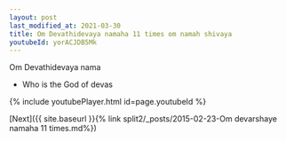 ```yaml
---
layout: post
last_modified_at: 2021-03-30
title: Om Devathidevaya namaha 11 times om namah shivaya
youtubeId: yorACJDB5Mk
---
```

 
 
Om Devathidevaya nama 
 
 -  Who is the God of devas 
 
  
 
  
 
 
 
 
 
 


{% include youtubePlayer.html id=page.youtubeId %}
 
[Next]({{ site.baseurl }}{% link  split2/_posts/2015-02-23-Om devarshaye namaha 11 times.md%})
 
